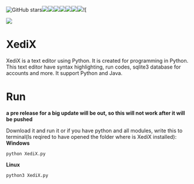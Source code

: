 ![GitHub stars](https://img.shields.io/github/stars/mostypc123/XediX?style=flat-square)![](https://img.shields.io/mostypc123/XediX/release/mostypc123/XediX.svg)![](https://img.shields.io/github/downloads/mostypc123/XediX/total.svg)![](https://img.shields.io/github/last-commit/mostypc123/XediX.svg)![](https://img.shields.io/github/issues/mostypc123/XediX.svg)![](https://img.shields.io/github/issues-pr/mostypc123/XediX.svg)![](https://img.shields.io/github/contributors/mostypc123/XediX.svg)![](https://img.shields.io/github/languages/top/mostypc123/XediX.svg)![

![](https://github.com/mostypc123/XediX/blob/main/XediX%20main%20image%20dark.png?raw=true)

# XediX
XediX is a text editor using Python. It is created for programming in Python. This text editor have syntax highlighting, run codes, sqlite3 database for accounts and more. It support Python and Java.
# Run
**a pre release for a big update will be out, so this will not work after it will be pushed**

Download it and run it or if you have python and all modules, write this to terminal(Is reqired to have opened the folder where is XediX installed):
**Windows**
```shell
python XediX.py
```
**Linux**
```shell
python3 XediX.py
```

